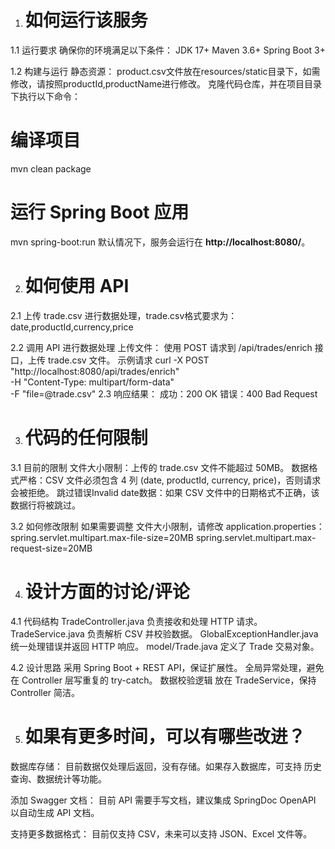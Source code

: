 1. # 如何运行该服务
1.1 运行要求
确保你的环境满足以下条件：
JDK 17+
Maven 3.6+
Spring Boot 3+

1.2 构建与运行
静态资源：
product.csv文件放在resources/static目录下，如需修改，请按照productId,productName进行修改。
克隆代码仓库，并在项目目录下执行以下命令：
# 编译项目
mvn clean package
# 运行 Spring Boot 应用
mvn spring-boot:run
默认情况下，服务会运行在 **http://localhost:8080/**。

2. # 如何使用 API
2.1 上传 trade.csv 进行数据处理，trade.csv格式要求为：date,productId,currency,price

2.2 调用 API 进行数据处理
上传文件：
使用 POST 请求到 /api/trades/enrich 接口，上传 trade.csv 文件。
示例请求
curl -X POST "http://localhost:8080/api/trades/enrich" \
-H "Content-Type: multipart/form-data" \
-F "file=@trade.csv"
2.3 响应结果：
成功：200 OK
错误：400 Bad Request

3. # 代码的任何限制

3.1 目前的限制
文件大小限制：上传的 trade.csv 文件不能超过 50MB。
数据格式严格：CSV 文件必须包含 4 列 (date, productId, currency, price)，否则请求会被拒绝。
跳过错误Invalid date数据：如果 CSV 文件中的日期格式不正确，该数据行将被跳过。

3.2 如何修改限制
如果需要调整 文件大小限制，请修改 application.properties：
spring.servlet.multipart.max-file-size=20MB
spring.servlet.multipart.max-request-size=20MB


4. # 设计方面的讨论/评论
4.1 代码结构
TradeController.java 负责接收和处理 HTTP 请求。
TradeService.java 负责解析 CSV 并校验数据。
GlobalExceptionHandler.java 统一处理错误并返回 HTTP 响应。
model/Trade.java 定义了 Trade 交易对象。

4.2 设计思路
采用 Spring Boot + REST API，保证扩展性。
全局异常处理，避免在 Controller 层写重复的 try-catch。
数据校验逻辑 放在 TradeService，保持 Controller 简洁。

5. # 如果有更多时间，可以有哪些改进？
数据库存储：
目前数据仅处理后返回，没有存储。如果存入数据库，可支持 历史查询、数据统计等功能。

添加 Swagger 文档：
目前 API 需要手写文档，建议集成 SpringDoc OpenAPI 以自动生成 API 文档。

支持更多数据格式：
目前仅支持 CSV，未来可以支持 JSON、Excel 文件等。
